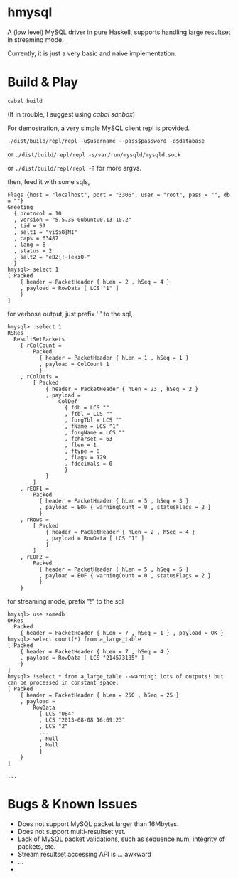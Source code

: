 # hmysql

A (low level) MySQL driver in pure Haskell, supports handling large resultset in streaming mode.

Currently, it is just a very basic and naive implementation.



# Build & Play


`cabal build`

(If in trouble, I suggest using *cabal sanbox*)

For demostration, a very simple MySQL client repl is provided.

`./dist/build/repl/repl -u$username --pass$password -d$database`

or `./dist/build/repl/repl -s/var/run/mysqld/mysqld.sock`

or `./dist/build/repl/repl -?` for more argvs.

then, feed it with some sqls,

    Flags {host = "localhost", port = "3306", user = "root", pass = "", db = ""}
    Greeting
      { protocol = 10
      , version = "5.5.35-0ubuntu0.13.10.2"
      , tid = 57
      , salt1 = "yi$s8]MI"
      , caps = 63487
      , lang = 8
      , status = 2
      , salt2 = "eBZ{!-[ekiO-"
      }
    hmysql> select 1
    [ Packed
        { header = PacketHeader { hLen = 2 , hSeq = 4 }
        , payload = RowData [ LCS "1" ]
        }
    ]
    
for verbose output, just prefix ':' to the sql,
  
    hmysql> :select 1
    RSRes
      ResultSetPackets
        { rColCount =
            Packed
              { header = PacketHeader { hLen = 1 , hSeq = 1 }
              , payload = ColCount 1
              }
        , rColDefs =
            [ Packed
                { header = PacketHeader { hLen = 23 , hSeq = 2 }
                , payload =
                    ColDef
                      { fdb = LCS ""
                      , ftbl = LCS ""
                      , forgTbl = LCS ""
                      , fName = LCS "1"
                      , forgName = LCS ""
                      , fcharset = 63
                      , flen = 1
                      , ftype = 8
                      , flags = 129
                      , fdecimals = 0
                      }
                }
            ]
        , rEOF1 =
            Packed
              { header = PacketHeader { hLen = 5 , hSeq = 3 }
              , payload = EOF { warningCount = 0 , statusFlags = 2 }
              }
        , rRows =
            [ Packed
                { header = PacketHeader { hLen = 2 , hSeq = 4 }
                , payload = RowData [ LCS "1" ]
                }
            ]
        , rEOF2 =
            Packed
              { header = PacketHeader { hLen = 5 , hSeq = 5 }
              , payload = EOF { warningCount = 0 , statusFlags = 2 }
              }
        }

for streaming mode, prefix "!" to the sql

    hmysql> use somedb
    OKRes
      Packed
        { header = PacketHeader { hLen = 7 , hSeq = 1 } , payload = OK }
    hmysql> select count(*) from a_large_table
    [ Packed
        { header = PacketHeader { hLen = 7 , hSeq = 4 }
        , payload = RowData [ LCS "214573185" ]
        }
    ]
    hmysql> !select * from a_large_table --warning: lots of outputs! but can be processed in constant space.
    [ Packed
        { header = PacketHeader { hLen = 250 , hSeq = 25 }
        , payload =
            RowData
              [ LCS "084"
              , LCS "2013-08-08 16:09:23"
              , LCS "2"
              ...
              , Null
              , Null
              ]
        }
    ]
    
    ...
        

# Bugs & Known Issues

* Does not support MySQL packet larger than 16Mbytes. 
* Does not support multi-resultset yet.
* Lack of MySQL packet validations, such as sequence num, integrity of packets, etc.
* Stream resultset accessing API is ... awkward
* ...
* 
